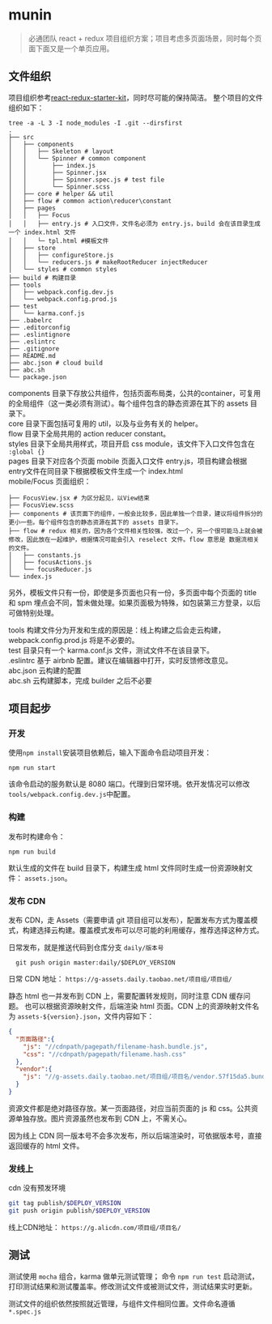 # munin
> 必通团队 react + redux 项目组织方案；项目考虑多页面场景，同时每个页面下面又是一个单页应用。

## 文件组织

项目组织参考[react-redux-starter-kit](https://github.com/davezuko/react-redux-starter-kit)，同时尽可能的保持简洁。
整个项目的文件组织如下：
```
tree -a -L 3 -I node_modules -I .git --dirsfirst
.
├── src
│   ├── components
│   │   ├── Skeleton # layout
│   │   └── Spinner # common component
│   │       ├── index.js
│   │       ├── Spinner.jsx
│   │       ├── Spinner.spec.js # test file
│   │       └── Spinner.scss
│   ├── core # helper && util
│   ├── flow # common action\reducer\constant
│   ├── pages
│   │   ├── Focus
│   │   ├── entry.js # 入口文件，文件名必须为 entry.js，build 会在该目录生成一个 index.html 文件
│   │   └─ tpl.html #模板文件
│   ├── store
│   │   ├── configureStore.js
│   │   └── reducers.js # makeRootReducer injectReducer
│   └── styles # common styles
├── build # 构建目录
├── tools
│   ├── webpack.config.dev.js
│   └── webpack.config.prod.js
├── test
│   └── karma.conf.js
├── .babelrc
├── .editorconfig
├── .eslintignore
├── .eslintrc
├── .gitignore
├── README.md
├── abc.json # cloud build
├── abc.sh
└── package.json
```

components 目录下存放公共组件，包括页面布局类，公共的container，可复用的全局组件（这一类必须有测试）。每个组件包含的静态资源在其下的 assets 目录下。   
core 目录下面包括可复用的 util，以及与业务有关的 helper。   
flow 目录下全局共用的 action reducer constant。   
styles 目录下全局共用样式，项目开启 css module，该文件下入口文件包含在 `:global {}`  
pages 目录下对应各个页面
mobile 页面入口文件 entry.js，项目构建会根据entry文件在同目录下根据模板文件生成一个 index.html  
mobile/Focus 页面组织：  
```
├── FocusView.jsx # 为区分起见，以View结束
├── FocusView.scss
├── components # 该页面下的组件，一般会比较多，因此单独一个目录，建议将组件拆分的更小一些。每个组件包含的静态资源在其下的 assets 目录下。
├── flow # redux 相关的，因为各个文件相关性较强，改过一个，另一个很可能马上就会被修改，因此放在一起维护，根据情况可能会引入 reselect 文件。flow 意思是 数据流相关的文件。
│   ├── constants.js
│   ├── focusActions.js
│   └── focusReducer.js
└── index.js
```

另外，模板文件只有一份，即使是多页面也只有一份，多页面中每个页面的 title 和 spm 埋点会不同，暂未做处理。如果页面极为特殊，如包装第三方登录，以后可做特别处理。

tools 构建文件分为开发和生成的原因是：线上构建之后会走云构建，webpack.config.prod.js 将是不必要的。   
test 目录只有一个 karma.conf.js 文件，测试文件不在该目录下。   
.eslintrc 基于 airbnb 配置。建议在编辑器中打开，实时反馈修改意见。   
abc.json 云构建的配置   
abc.sh 云构建脚本，完成 builder 之后不必要   


## 项目起步

### 开发
使用`npm install`安装项目依赖后，输入下面命令启动项目开发：
```
npm run start
```
该命令启动的服务默认是 8080 端口。代理到日常环境。依开发情况可以修改`tools/webpack.config.dev.js`中配置。

### 构建
发布时构建命令：
```
npm run build
```
默认生成的文件在 build 目录下，构建生成 html 文件同时生成一份资源映射文件： `assets.json`。


### 发布 CDN
发布 CDN，走 Assets（需要申请 git 项目组可以发布），配置发布方式为覆盖模式，构建选择云构建。覆盖模式发布可以尽可能的利用缓存，推荐选择这种方式。

日常发布，就是推送代码到仓库分支 `daily/版本号`
```
  git push origin master:daily/$DEPLOY_VERSION
```
日常 CDN 地址：
`https://g-assets.daily.taobao.net/项目组/项目组/`

静态 html 也一并发布到 CDN 上，需要配置转发规则，同时注意 CDN 缓存问题。
也可以根据资源映射文件，后端渲染 html 页面。CDN 上的资源映射文件名为 `assets-${version}.json`，文件内容如下：
```json
{
  "页面路径":{
    "js": "//cdnpath/pagepath/filename-hash.bundle.js",
    "css": "//cdnpath/pagepath/filename.hash.css"
  },
  "vendor":{
    "js": "//g-assets.daily.taobao.net/项目组/项目名/vendor.57f15da5.bundle.js"
  }
}
```
资源文件都是绝对路径存放。某一页面路径，对应当前页面的 js 和 css。公共资源单独存放。图片资源虽然也发布到 CDN 上，不需关心。

因为线上 CDN 同一版本号不会多次发布，所以后端渲染时，可依据版本号，直接返回缓存的 html 文件。

### 发线上
cdn 没有预发环境
```sh
git tag publish/$DEPLOY_VERSION
git push origin publish/$DEPLOY_VERSION
```
线上CDN地址：
`https://g.alicdn.com/项目组/项目名/`

## 测试

测试使用 `mocha` 组合，karma 做单元测试管理；
命令 `npm run test` 启动测试，打印测试结果和测试覆盖率。修改测试文件或被测试文件，测试结果实时更新。

测试文件的组织依然按照就近管理，与组件文件相同位置。文件命名遵循 `*.spec.js`
